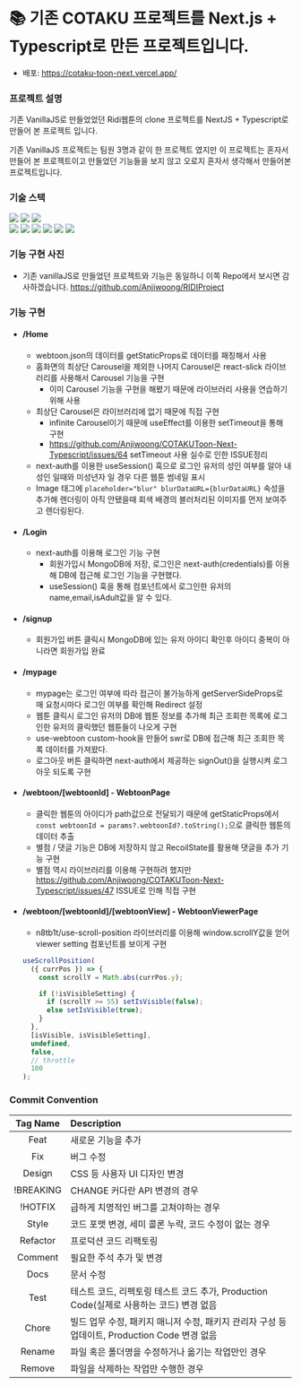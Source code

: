 # 📚 기존 COTAKU 프로젝트를 Next.js + Typescript로 만든 프로젝트입니다.

- 배포: https://cotaku-toon-next.vercel.app/

### 프로젝트 설명

기존 VanillaJS로 만들었었던 Ridi웹툰의 clone 프로젝트를 NextJS + Typescript로 만들어 본 프로젝트 입니다.

기존 VanillaJS 프로젝트는 팀원 3명과 같이 한 프로젝트 였지만 이 프로젝트는 혼자서 만들어 본 프로젝트이고 만들었던 기능들을 보지 않고 오로지 혼자서 생각해서 만들어본 프로젝트입니다.

### 기술 스택

<img src="https://img.shields.io/badge/react-%2320232a.svg?style=for-the-badge&logo=react&logoColor=%2361DAFB"> <img src="https://img.shields.io/badge/typescript-%23007ACC.svg?style=for-the-badge&logo=typescript&logoColor=white"> <img src="https://img.shields.io/badge/Next-black?style=for-the-badge&logo=next.js&logoColor=white"> <br /> <img src="https://img.shields.io/badge/recoil-blue?style=for-the-badge&logo=redux"> <img src="https://img.shields.io/badge/styled--components-DB7093?style=for-the-badge&logo=styled-components&logoColor=white">
<img src="https://img.shields.io/badge/NextAuth-black?style=for-the-badge&logo=next.js&logoColor=white"> <img src="https://img.shields.io/badge/MongoDB-%234ea94b.svg?style=for-the-badge&logo=mongodb&logoColor=white"> <img src="https://img.shields.io/badge/vercel-%23000000.svg?style=for-the-badge&logo=vercel&logoColor=white"> <img src="https://img.shields.io/badge/ESLint-4B3263?style=for-the-badge&logo=eslint&logoColor=white">

### 기능 구현 사진

- 기존 vanillaJS로 만들었던 프로젝트와 기능은 동일하니 이쪽 Repo에서 보시면 감사하겠습니다.
  https://github.com/Anjiwoong/RIDIProject

### 기능 구현

- #### /Home
  - webtoon.json의 데이터를 getStaticProps로 데이터를 패칭해서 사용
  - 홈화면의 최상단 Carousel을 제외한 나머지 Carousel은 react-slick 라이브러리를 사용해서 Carousel 기능을 구현
    - 이미 Carousel 기능을 구현을 해봤기 때문에 라이브러리 사용을 연습하기 위해 사용
  - 최상단 Carousel은 라이브러리에 없기 때문에 직접 구현
    - infinite Carousel이기 때문에 useEffect를 이용한 setTimeout을 통해 구현
    - https://github.com/Anjiwoong/COTAKUToon-Next-Typescript/issues/64 setTimeout 사용 실수로 인한 ISSUE정리
  - next-auth를 이용한 useSession() 훅으로 로그인 유저의 성인 여부를 알아 내 성인 일때와 미성년자 일 경우 다른 웹툰 썸네일 표시
  - Image 태그에 `placeholder="blur" blurDataURL={blurDataURL}` 속성을 추가해 렌더링이 아직 안됐을때 회색 배경의 블러처리된 이미지를 먼저 보여주고 렌더링된다.
- #### /Login
  - next-auth를 이용해 로그인 기능 구현
    - 회원가입시 MongoDB에 저장, 로그인은 next-auth(credentials)를 이용해 DB에 접근해 로그인 기능을 구현했다.
    - useSession() 훅을 통해 컴포넌트에서 로그인한 유저의 name,email,isAdult값을 알 수 있다.
- #### /signup
  - 회원가입 버튼 클릭시 MongoDB에 있는 유저 아이디 확인후 아이디 중복이 아니라면 회원가입 완료
- #### /mypage
  - mypage는 로그인 여부에 따라 접근이 불가능하게 getServerSideProps로 매 요청시마다 로그인 여부를 확인해 Redirect 설정
  - 웹툰 클릭시 로그인 유저의 DB에 웹툰 정보를 추가해 최근 조회한 목록에 로그인한 유저의 클릭했던 웹툰들이 나오게 구현
  - use-webtoon custom-hook을 만들어 swr로 DB에 접근해 최근 조회한 목록 데이터를 가져왔다.
  - 로그아웃 버튼 클릭하면 next-auth에서 제공하는 signOut()을 실행시켜 로그아웃 되도록 구현
- #### /webtoon/[webtoonId] - WebtoonPage

  - 클릭한 웹툰의 아이디가 path값으로 전달되기 때문에 getStaticProps에서 ` const webtoonId = params?.webtoonId?.toString();`으로 클릭한 웹툰의 데이터 추출
  - 별점 / 댓글 기능은 DB에 저장하지 않고 RecoilState를 활용해 댓글을 추가 기능 구현
  - 별점 역시 라이브러리를 이용해 구현하려 했지만 https://github.com/Anjiwoong/COTAKUToon-Next-Typescript/issues/47 ISSUE로 인해 직접 구현

- #### /webtoon/[webtoonId]/[webtoonView] - WebtoonViewerPage

  - n8tb1t/use-scroll-position 라이브러리를 이용해 window.scrollY값을 얻어 viewer setting 컴포넌트를 보이게 구현

  ```js
  useScrollPosition(
    ({ currPos }) => {
      const scrollY = Math.abs(currPos.y);

      if (!isVisibleSetting) {
        if (scrollY >= 55) setIsVisible(false);
        else setIsVisible(true);
      }
    },
    [isVisible, isVisibleSetting],
    undefined,
    false,
    // throttle
    100
  );
  ```

### Commit Convention

| Tag Name  | Description                                                                                   |
| :-------: | :-------------------------------------------------------------------------------------------- |
|   Feat    | 새로운 기능을 추가                                                                            |
|    Fix    | 버그 수정                                                                                     |
|  Design   | CSS 등 사용자 UI 디자인 변경                                                                  |
| !BREAKING | CHANGE 커다란 API 변경의 경우                                                                 |
|  !HOTFIX  | 급하게 치명적인 버그를 고쳐야하는 경우                                                        |
|   Style   | 코드 포맷 변경, 세미 콜론 누락, 코드 수정이 없는 경우                                         |
| Refactor  | 프로덕션 코드 리팩토링                                                                        |
|  Comment  | 필요한 주석 추가 및 변경                                                                      |
|   Docs    | 문서 수정                                                                                     |
|   Test    | 테스트 코드, 리펙토링 테스트 코드 추가, Production Code(실제로 사용하는 코드) 변경 없음       |
|   Chore   | 빌드 업무 수정, 패키지 매니저 수정, 패키지 관리자 구성 등 업데이트, Production Code 변경 없음 |
|  Rename   | 파일 혹은 폴더명을 수정하거나 옮기는 작업만인 경우                                            |
|  Remove   | 파일을 삭제하는 작업만 수행한 경우                                                            |
